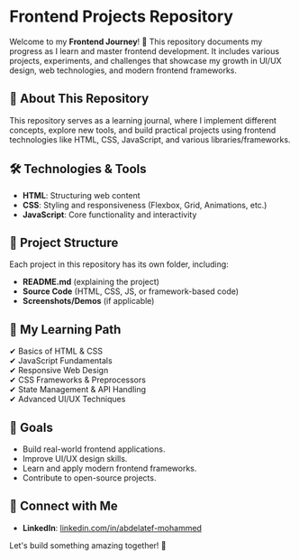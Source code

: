 # Frontend Projects Repository

Welcome to my **Frontend Journey**! 🚀 This repository documents my progress as I learn and master frontend development. It includes various projects, experiments, and challenges that showcase my growth in UI/UX design, web technologies, and modern frontend frameworks.

## 📌 About This Repository
This repository serves as a learning journal, where I implement different concepts, explore new tools, and build practical projects using frontend technologies like HTML, CSS, JavaScript, and various libraries/frameworks.

## 🛠️ Technologies & Tools
- **HTML**: Structuring web content
- **CSS**: Styling and responsiveness (Flexbox, Grid, Animations, etc.)
- **JavaScript**: Core functionality and interactivity

## 📂 Project Structure
Each project in this repository has its own folder, including:
- **README.md** (explaining the project)
- **Source Code** (HTML, CSS, JS, or framework-based code)
- **Screenshots/Demos** (if applicable)

## 🌱 My Learning Path
✔ Basics of HTML & CSS  
✔ JavaScript Fundamentals  
✔ Responsive Web Design  
✔ CSS Frameworks & Preprocessors  
✔ State Management & API Handling  
✔ Advanced UI/UX Techniques  


## 🎯 Goals
- Build real-world frontend applications.
- Improve UI/UX design skills.
- Learn and apply modern frontend frameworks.
- Contribute to open-source projects.

## 📢 Connect with Me
- **LinkedIn**: [linkedin.com/in/abdelatef-mohammed](https://linkedin.com/in/abdelatef-mohammed)

Let's build something amazing together! 🚀

